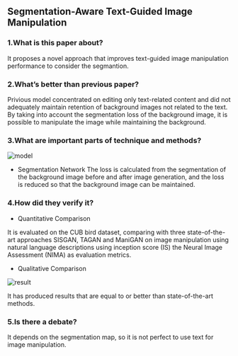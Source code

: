 ## Segmentation-Aware Text-Guided Image Manipulation

### 1.What is this paper about?

It proposes a novel approach that improves text-guided image manipulation performance to consider the segmantion.

### 2.What’s better than previous paper?

Privious model concentrated on editing only text-related content and did not adequately maintain retention of background images not related to the text.
By taking into account the segmentation loss of the background image, it is possible to manipulate the image while maintaining the background.

### 3.What are important parts of technique and methods?

![model](../../../../img/Segmentation-Aware_Text-Guided_Image_Manipulation_model.png) 


- Segmentation Network
The loss is calculated from the segmentation of the background image before and after image generation, and the loss is reduced so that the background image can be maintained.



### 4.How did they verify it?

- Quantitative Comparison

It is evaluated on the CUB bird dataset, comparing with three state-of-the-art approaches SISGAN, TAGAN and ManiGAN on image manipulation using natural language descriptions using inception score (IS) the Neural Image Assessment (NIMA) as evaluation metrics.

- Qualitative Comparison

![result](../../../../img/Segmentation-Aware_Text-Guided_Image_Manipulation_result.png) 

It has produced results that are equal to or better than state-of-the-art methods.

### 5.Is there a debate?

It depends on the segmentation map, so it is not perfect to use text for image manipulation.

